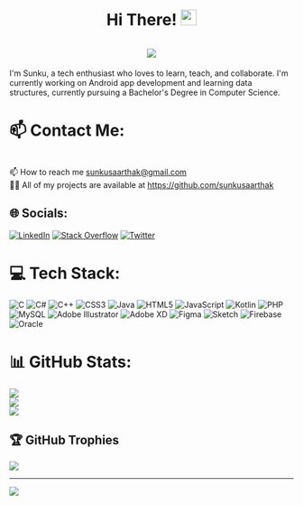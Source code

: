 
<h1 align="center">
Hi There!
<img src="https://media.giphy.com/media/hvRJCLFzcasrR4ia7z/giphy.gif" width="28"> <br><br>
<img src="https://user-images.githubusercontent.com/59611699/194285268-dc97cac9-83c0-4204-acdc-c9d7cef2ab3e.jpg">

</h1>
I'm Sunku, a tech enthusiast who loves to learn, teach, and collaborate. I'm currently working on Android app development and learning data structures, currently pursuing a Bachelor's Degree in Computer Science.

# 📫 Contact Me:
<br>📫 How to reach me sunkusaarthak@gmail.com<br>👨‍💻 All of my projects are available at https://github.com/sunkusaarthak<br>


## 🌐 Socials:
[![LinkedIn](https://img.shields.io/badge/LinkedIn-%230077B5.svg?logo=linkedin&logoColor=white)](https://linkedin.com/in/sunkusaarthak) [![Stack Overflow](https://img.shields.io/badge/-Stackoverflow-FE7A16?logo=stack-overflow&logoColor=white)](https://stackoverflow.com/users/sunkusaarthak) [![Twitter](https://img.shields.io/badge/Twitter-%231DA1F2.svg?logo=Twitter&logoColor=white)](https://twitter.com/sunkusaarthak) 

# 💻 Tech Stack:
![C](https://img.shields.io/badge/c-%2300599C.svg?style=for-the-badge&logo=c&logoColor=white) ![C#](https://img.shields.io/badge/c%23-%23239120.svg?style=for-the-badge&logo=c-sharp&logoColor=white) ![C++](https://img.shields.io/badge/c++-%2300599C.svg?style=for-the-badge&logo=c%2B%2B&logoColor=white) ![CSS3](https://img.shields.io/badge/css3-%231572B6.svg?style=for-the-badge&logo=css3&logoColor=white) ![Java](https://img.shields.io/badge/java-%23ED8B00.svg?style=for-the-badge&logo=java&logoColor=white) ![HTML5](https://img.shields.io/badge/html5-%23E34F26.svg?style=for-the-badge&logo=html5&logoColor=white) ![JavaScript](https://img.shields.io/badge/javascript-%23323330.svg?style=for-the-badge&logo=javascript&logoColor=%23F7DF1E) ![Kotlin](https://img.shields.io/badge/kotlin-%230095D5.svg?style=for-the-badge&logo=kotlin&logoColor=white) ![PHP](https://img.shields.io/badge/php-%23777BB4.svg?style=for-the-badge&logo=php&logoColor=white) ![MySQL](https://img.shields.io/badge/mysql-%2300f.svg?style=for-the-badge&logo=mysql&logoColor=white) ![Adobe Illustrator](https://img.shields.io/badge/adobeillustrator-%23FF9A00.svg?style=for-the-badge&logo=adobeillustrator&logoColor=white) ![Adobe XD](https://img.shields.io/badge/Adobe%20XD-470137?style=for-the-badge&logo=Adobe%20XD&logoColor=#FF61F6) 	![Figma](https://img.shields.io/badge/figma-%23F24E1E.svg?style=for-the-badge&logo=figma&logoColor=white) ![Sketch](https://img.shields.io/badge/Sketch-FFB387?style=for-the-badge&logo=sketch&logoColor=black) ![Firebase](https://img.shields.io/badge/firebase-%23039BE5.svg?style=for-the-badge&logo=firebase) ![Oracle](https://img.shields.io/badge/Oracle-F80000?style=for-the-badge&logo=oracle&logoColor=white)
# 📊 GitHub Stats:
![](https://github-readme-stats.vercel.app/api?username=sunkusaarthak&theme=default&hide_border=false&include_all_commits=true&count_private=true)<br/>
![](https://github-readme-streak-stats.herokuapp.com/?user=sunkusaarthak&theme=default&hide_border=false)<br/>
![](https://github-readme-stats.vercel.app/api/top-langs/?username=sunkusaarthak&theme=default&hide_border=false&include_all_commits=true&count_private=true&layout=compact)

## 🏆 GitHub Trophies
![](https://github-profile-trophy.vercel.app/?username=sunkusaarthak&theme=oldie&no-frame=true&no-bg=false&margin-w=4)

---
[![](https://visitcount.itsvg.in/api?id=sunkusaarthak&icon=8&color=1)](https://visitcount.itsvg.in)
